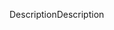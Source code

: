 <span data-ttu-id="639ea-101">Description</span><span class="sxs-lookup"><span data-stu-id="639ea-101">Description</span></span>
